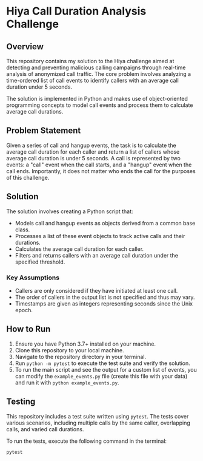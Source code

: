 # Hiya Call Duration Analysis Challenge

## Overview

This repository contains my solution to the Hiya challenge aimed at detecting and preventing malicious calling campaigns through real-time analysis of anonymized call traffic. The core problem involves analyzing a time-ordered list of call events to identify callers with an average call duration under 5 seconds.

The solution is implemented in Python and makes use of object-oriented programming concepts to model call events and process them to calculate average call durations.

## Problem Statement

Given a series of call and hangup events, the task is to calculate the average call duration for each caller and return a list of callers whose average call duration is under 5 seconds. A call is represented by two events: a "call" event when the call starts, and a "hangup" event when the call ends. Importantly, it does not matter who ends the call for the purposes of this challenge.

## Solution

The solution involves creating a Python script that:
- Models call and hangup events as objects derived from a common base class.
- Processes a list of these event objects to track active calls and their durations.
- Calculates the average call duration for each caller.
- Filters and returns callers with an average call duration under the specified threshold.

### Key Assumptions

- Callers are only considered if they have initiated at least one call.
- The order of callers in the output list is not specified and thus may vary.
- Timestamps are given as integers representing seconds since the Unix epoch.

## How to Run

1. Ensure you have Python 3.7+ installed on your machine.
2. Clone this repository to your local machine.
3. Navigate to the repository directory in your terminal.
4. Run `python -m pytest` to execute the test suite and verify the solution.
5. To run the main script and see the output for a custom list of events, you can modify the `example_events.py` file (create this file with your data) and run it with `python example_events.py`.

## Testing

This repository includes a test suite written using `pytest`. The tests cover various scenarios, including multiple calls by the same caller, overlapping calls, and varied call durations.

To run the tests, execute the following command in the terminal:

```bash
pytest

